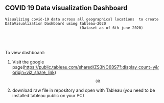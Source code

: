 ## COVID 19 Data visualization Dashboard
    Visualizing covid-19 data across all geographical locations  to create DataVisualization Dashboard using tableau-2020
                                      (Dataset as of 6th june 2020)
   
<br></br>    
    To view dashboard:

   1. Visit the google page(https://public.tableau.com/shared/ZS3NC68S7?:display_count=y&:origin=viz_share_link)

                                                OR

   2. download raw file in repository and open with Tableau (you need to be installed tableau public on your PC)
